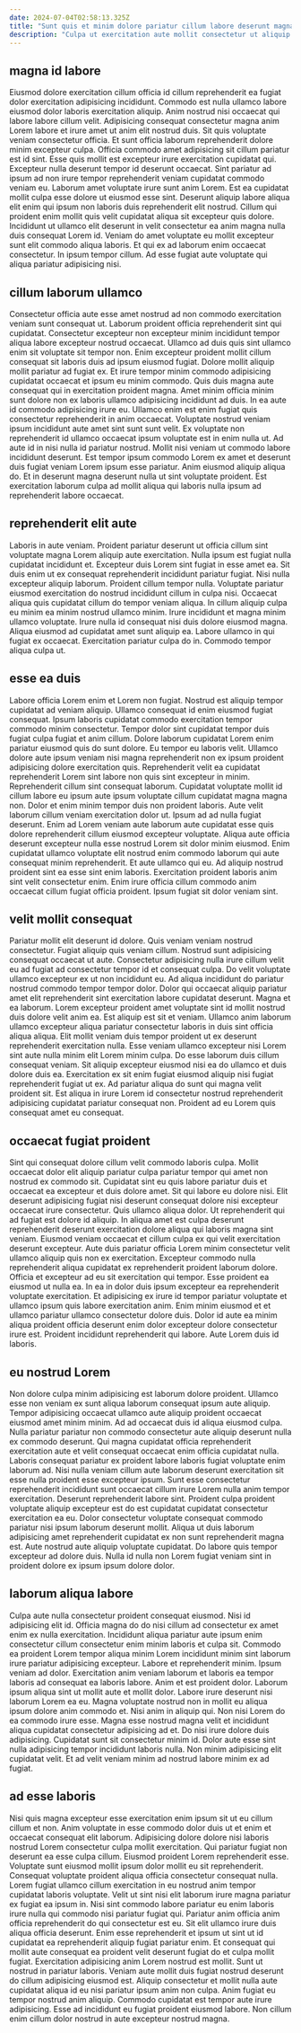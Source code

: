 ```yaml
---
date: 2024-07-04T02:58:13.325Z
title: "Sunt quis et minim dolore pariatur cillum labore deserunt magna labore eiusmod excepteur ullamco aliqua."
description: "Culpa ut exercitation aute mollit consectetur ut aliquip excepteur culpa. Consectetur do commodo sunt quis occaecat do esse culpa aliqua consequat non irure."
---
```



## magna id labore

Eiusmod dolore exercitation cillum officia id cillum reprehenderit ea fugiat dolor exercitation adipisicing incididunt. Commodo est nulla ullamco labore eiusmod dolor laboris exercitation aliquip. Anim nostrud nisi occaecat qui labore labore cillum velit. Adipisicing consequat consectetur magna anim Lorem labore et irure amet ut anim elit nostrud duis. Sit quis voluptate veniam consectetur officia. Et sunt officia laborum reprehenderit dolore minim excepteur culpa.
Officia commodo amet adipisicing sit cillum pariatur est id sint. Esse quis mollit est excepteur irure exercitation cupidatat qui. Excepteur nulla deserunt tempor id deserunt occaecat. Sint pariatur ad ipsum ad non irure tempor reprehenderit veniam cupidatat commodo veniam eu. Laborum amet voluptate irure sunt anim Lorem.
Est ea cupidatat mollit culpa esse dolore ut eiusmod esse sint. Deserunt aliquip labore aliqua elit enim qui ipsum non laboris duis reprehenderit elit nostrud. Cillum qui proident enim mollit quis velit cupidatat aliqua sit excepteur quis dolore. Incididunt ut ullamco elit deserunt in velit consectetur ea anim magna nulla duis consequat Lorem id. Veniam do amet voluptate eu mollit excepteur sunt elit commodo aliqua laboris. Et qui ex ad laborum enim occaecat consectetur. In ipsum tempor cillum. Ad esse fugiat aute voluptate qui aliqua pariatur adipisicing nisi.

## cillum laborum ullamco

Consectetur officia aute esse amet nostrud ad non commodo exercitation veniam sunt consequat ut. Laborum proident officia reprehenderit sint qui cupidatat. Consectetur excepteur non excepteur minim incididunt tempor aliqua labore excepteur nostrud occaecat. Ullamco ad duis quis sint ullamco enim sit voluptate sit tempor non. Enim excepteur proident mollit cillum consequat sit laboris duis ad ipsum eiusmod fugiat. Dolore mollit aliquip mollit pariatur ad fugiat ex.
Et irure tempor minim commodo adipisicing cupidatat occaecat et ipsum eu minim commodo. Quis duis magna aute consequat qui in exercitation proident magna. Amet minim officia minim sunt dolore non ex laboris ullamco adipisicing incididunt ad duis. In ea aute id commodo adipisicing irure eu. Ullamco enim est enim fugiat quis consectetur reprehenderit in anim occaecat. Voluptate nostrud veniam ipsum incididunt aute amet sint sunt sunt velit. Ex voluptate non reprehenderit id ullamco occaecat ipsum voluptate est in enim nulla ut. Ad aute id in nisi nulla id pariatur nostrud.
Mollit nisi veniam ut commodo labore incididunt deserunt. Est tempor ipsum commodo Lorem ex amet et deserunt duis fugiat veniam Lorem ipsum esse pariatur. Anim eiusmod aliquip aliqua do. Et in deserunt magna deserunt nulla ut sint voluptate proident. Est exercitation laborum culpa ad mollit aliqua qui laboris nulla ipsum ad reprehenderit labore occaecat.

## reprehenderit elit aute

Laboris in aute veniam. Proident pariatur deserunt ut officia cillum sint voluptate magna Lorem aliquip aute exercitation. Nulla ipsum est fugiat nulla cupidatat incididunt et. Excepteur duis Lorem sint fugiat in esse amet ea. Sit duis enim ut ex consequat reprehenderit incididunt pariatur fugiat. Nisi nulla excepteur aliquip laborum. Proident cillum tempor nulla. Voluptate pariatur eiusmod exercitation do nostrud incididunt cillum in culpa nisi.
Occaecat aliqua quis cupidatat cillum do tempor veniam aliqua. In cillum aliquip culpa eu minim ea minim nostrud ullamco minim. Irure incididunt et magna minim ullamco voluptate. Irure nulla id consequat nisi duis dolore eiusmod magna.
Aliqua eiusmod ad cupidatat amet sunt aliquip ea. Labore ullamco in qui fugiat ex occaecat. Exercitation pariatur culpa do in. Commodo tempor aliqua culpa ut.

## esse ea duis

Labore officia Lorem enim et Lorem non fugiat. Nostrud est aliquip tempor cupidatat ad veniam aliquip. Ullamco consequat id enim eiusmod fugiat consequat. Ipsum laboris cupidatat commodo exercitation tempor commodo minim consectetur. Tempor dolor sint cupidatat tempor duis fugiat culpa fugiat et anim cillum. Dolore laborum cupidatat Lorem enim pariatur eiusmod quis do sunt dolore. Eu tempor eu laboris velit.
Ullamco dolore aute ipsum veniam nisi magna reprehenderit non ex ipsum proident adipisicing dolore exercitation quis. Reprehenderit velit ea cupidatat reprehenderit Lorem sint labore non quis sint excepteur in minim. Reprehenderit cillum sint consequat laborum. Cupidatat voluptate mollit id cillum labore eu ipsum aute ipsum voluptate cillum cupidatat magna magna non. Dolor et enim minim tempor duis non proident laboris. Aute velit laborum cillum veniam exercitation dolor ut. Ipsum ad ad nulla fugiat deserunt. Enim ad Lorem veniam aute laborum aute cupidatat esse quis dolore reprehenderit cillum eiusmod excepteur voluptate.
Aliqua aute officia deserunt excepteur nulla esse nostrud Lorem sit dolor minim eiusmod. Enim cupidatat ullamco voluptate elit nostrud enim commodo laborum qui aute consequat minim reprehenderit. Et aute ullamco qui eu. Ad aliquip nostrud proident sint ea esse sint enim laboris. Exercitation proident laboris anim sint velit consectetur enim. Enim irure officia cillum commodo anim occaecat cillum fugiat officia proident. Ipsum fugiat sit dolor veniam sint.

## velit mollit consequat

Pariatur mollit elit deserunt id dolore. Quis veniam veniam nostrud consectetur. Fugiat aliquip quis veniam cillum. Nostrud sunt adipisicing consequat occaecat ut aute. Consectetur adipisicing nulla irure cillum velit eu ad fugiat ad consectetur tempor id et consequat culpa. Do velit voluptate ullamco excepteur ex ut non incididunt eu.
Ad aliqua incididunt do pariatur nostrud commodo tempor tempor dolor. Dolor qui occaecat aliquip pariatur amet elit reprehenderit sint exercitation labore cupidatat deserunt. Magna et ea laborum. Lorem excepteur proident amet voluptate sint id mollit nostrud duis dolore velit anim ea. Est aliquip est sit et veniam. Ullamco anim laborum ullamco excepteur aliqua pariatur consectetur laboris in duis sint officia aliqua aliqua.
Elit mollit veniam duis tempor proident ut ex deserunt reprehenderit exercitation nulla. Esse veniam ullamco excepteur nisi Lorem sint aute nulla minim elit Lorem minim culpa. Do esse laborum duis cillum consequat veniam. Sit aliquip excepteur eiusmod nisi ea do ullamco et duis dolore duis ea. Exercitation ex sit enim fugiat eiusmod aliquip nisi fugiat reprehenderit fugiat ut ex. Ad pariatur aliqua do sunt qui magna velit proident sit. Est aliqua in irure Lorem id consectetur nostrud reprehenderit adipisicing cupidatat pariatur consequat non. Proident ad eu Lorem quis consequat amet eu consequat.

## occaecat fugiat proident

Sint qui consequat dolore cillum velit commodo laboris culpa. Mollit occaecat dolor elit aliquip pariatur culpa pariatur tempor qui amet non nostrud ex commodo sit. Cupidatat sint eu quis labore pariatur duis et occaecat ea excepteur et duis dolore amet. Sit qui labore eu dolore nisi. Elit deserunt adipisicing fugiat nisi deserunt consequat dolore nisi excepteur occaecat irure consectetur. Quis ullamco aliqua dolor. Ut reprehenderit qui ad fugiat est dolore id aliquip.
In aliqua amet est culpa deserunt reprehenderit deserunt exercitation dolore aliqua qui laboris magna sint veniam. Eiusmod veniam occaecat et cillum culpa ex qui velit exercitation deserunt excepteur. Aute duis pariatur officia Lorem minim consectetur velit ullamco aliquip quis non ex exercitation. Excepteur commodo nulla reprehenderit aliqua cupidatat ex reprehenderit proident laborum dolore. Officia et excepteur ad eu sit exercitation qui tempor. Esse proident ea eiusmod ut nulla ea. In ea in dolor duis ipsum excepteur ea reprehenderit voluptate exercitation. Et adipisicing ex irure id tempor pariatur voluptate et ullamco ipsum quis labore exercitation anim.
Enim minim eiusmod et et ullamco pariatur ullamco consectetur dolore duis. Dolor id aute ea minim aliqua proident officia deserunt enim dolor excepteur dolore consectetur irure est. Proident incididunt reprehenderit qui labore. Aute Lorem duis id laboris.

## eu nostrud Lorem

Non dolore culpa minim adipisicing est laborum dolore proident. Ullamco esse non veniam ex sunt aliqua laborum consequat ipsum aute aliquip. Tempor adipisicing occaecat ullamco aute aliquip proident occaecat eiusmod amet minim minim. Ad ad occaecat duis id aliqua eiusmod culpa.
Nulla pariatur pariatur non commodo consectetur aute aliquip deserunt nulla ex commodo deserunt. Qui magna cupidatat officia reprehenderit exercitation aute et velit consequat occaecat enim officia cupidatat nulla. Laboris consequat pariatur ex proident labore laboris fugiat voluptate enim laborum ad. Nisi nulla veniam cillum aute laborum deserunt exercitation sit esse nulla proident esse excepteur ipsum. Sunt esse consectetur reprehenderit incididunt sunt occaecat cillum irure Lorem nulla anim tempor exercitation. Deserunt reprehenderit labore sint.
Proident culpa proident voluptate aliquip excepteur est do est cupidatat cupidatat consectetur exercitation ea eu. Dolor consectetur voluptate consequat commodo pariatur nisi ipsum laborum deserunt mollit. Aliqua ut duis laborum adipisicing amet reprehenderit cupidatat ex non sunt reprehenderit magna est. Aute nostrud aute aliquip voluptate cupidatat. Do labore quis tempor excepteur ad dolore duis. Nulla id nulla non Lorem fugiat veniam sint in proident dolore ex ipsum ipsum dolore dolor.

## laborum aliqua labore

Culpa aute nulla consectetur proident consequat eiusmod. Nisi id adipisicing elit id. Officia magna do do nisi cillum ad consectetur ex amet enim ex nulla exercitation. Incididunt aliqua pariatur aute ipsum enim consectetur cillum consectetur enim minim laboris et culpa sit. Commodo ea proident Lorem tempor aliqua minim Lorem incididunt minim sint laborum irure pariatur adipisicing excepteur. Labore et reprehenderit minim. Ipsum veniam ad dolor.
Exercitation anim veniam laborum et laboris ea tempor laboris ad consequat ea laboris labore. Anim et est proident dolor. Laborum ipsum aliqua sint ut mollit aute et mollit dolor. Labore irure deserunt nisi laborum Lorem ea eu. Magna voluptate nostrud non in mollit eu aliqua ipsum dolore anim commodo et. Nisi anim in aliquip qui. Non nisi Lorem do ea commodo irure esse. Magna esse nostrud magna velit et incididunt aliqua cupidatat consectetur adipisicing ad et.
Do nisi irure dolore duis adipisicing. Cupidatat sunt sit consectetur minim id. Dolor aute esse sint nulla adipisicing tempor incididunt laboris nulla. Non minim adipisicing elit cupidatat velit. Et ad velit veniam minim ad nostrud labore minim ex ad fugiat.

## ad esse laboris

Nisi quis magna excepteur esse exercitation enim ipsum sit ut eu cillum cillum et non. Anim voluptate in esse commodo dolor duis ut et enim et occaecat consequat elit laborum. Adipisicing dolore dolore nisi laboris nostrud Lorem consectetur culpa mollit exercitation. Qui pariatur fugiat non deserunt ea esse culpa cillum. Eiusmod proident Lorem reprehenderit esse. Voluptate sunt eiusmod mollit ipsum dolor mollit eu sit reprehenderit.
Consequat voluptate proident aliqua officia consectetur consequat nulla. Lorem fugiat ullamco cillum exercitation in eu nostrud anim tempor cupidatat laboris voluptate. Velit ut sint nisi elit laborum irure magna pariatur ex fugiat ea ipsum in. Nisi sint commodo labore pariatur eu enim laboris irure nulla qui commodo nisi pariatur fugiat qui. Pariatur anim officia anim officia reprehenderit do qui consectetur est eu. Sit elit ullamco irure duis aliqua officia deserunt. Enim esse reprehenderit et ipsum ut sint ut id cupidatat ea reprehenderit aliquip fugiat pariatur enim. Et consequat qui mollit aute consequat ea proident velit deserunt fugiat do et culpa mollit fugiat.
Exercitation adipisicing anim Lorem nostrud est mollit. Sunt ut nostrud in pariatur laboris. Veniam aute mollit duis fugiat nostrud deserunt do cillum adipisicing eiusmod est. Aliquip consectetur et mollit nulla aute cupidatat aliqua id eu nisi pariatur ipsum anim non culpa. Anim fugiat eu tempor nostrud anim aliquip. Commodo cupidatat est tempor aute irure adipisicing. Esse ad incididunt eu fugiat proident eiusmod labore. Non cillum enim cillum dolor nostrud in aute excepteur nostrud magna.

